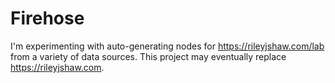 # Firehose

I'm experimenting with auto-generating nodes for https://rileyjshaw.com/lab from a variety of data sources. This project may eventually replace https://rileyjshaw.com.
